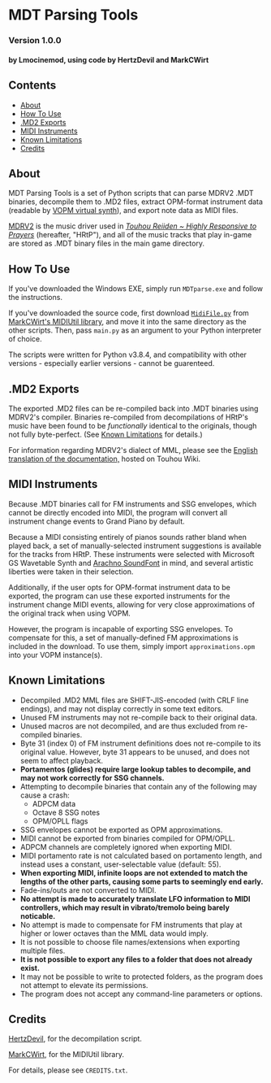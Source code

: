 # MDT Parsing Tools
### Version 1.0.0
#### by Lmocinemod, using code by HertzDevil and MarkCWirt

## Contents
* [About](#about)
* [How To Use](#how-to-use)
* [.MD2 Exports](#md2-exports)
* [MIDI Instruments](#midi-instruments)
* [Known Limitations](#known-limitations)
* [Credits](#credits)

## About
MDT Parsing Tools is a set of Python scripts that can parse MDRV2 .MDT
binaries, decompile them to .MD2 files, extract OPM-format instrument data
(readable by
[VOPM virtual synth](https://www.kvraudio.com/product/vopm-by-sam)), and export
note data as MIDI files.

[MDRV2](https://www.vector.co.jp/soft/dos/art/se018677.html) is the music
driver used in [_Touhou Reiiden ~ Highly Responsive to
Prayers_](https://en.touhouwiki.net/wiki/Highly_Responsive_to_Prayers)
(hereafter, "HRtP"), and all of the music tracks that play in-game are stored
as .MDT binary files in the main game directory.

## How To Use
If you've downloaded the Windows EXE, simply run `MDTparse.exe` and follow the
instructions.

If you've downloaded the source code, first download
[`MidiFile.py`](https://github.com/MarkCWirt/MIDIUtil/blob/develop/src/midiutil/MidiFile.py)
from [MarkCWirt's MIDIUtil library](https://github.com/MarkCWirt/MIDIUtil),
and move it into the same directory as the other scripts. Then, pass `main.py`
as an argument to your Python interpreter of choice.

The scripts were written for Python v3.8.4, and compatibility with other
versions - especially earlier versions - cannot be guarenteed.

## .MD2 Exports
The exported .MD2 files can be re-compiled back into .MDT binaries using
MDRV2's compiler. Binaries re-compiled from decompilations of HRtP's music have
been found to be _functionally_ identical to the originals, though not fully
byte-perfect. (See [Known Limitations](#known-limitations) for details.)

For information regarding MDRV2's dialect of MML, please see the
[English translation of the
documentation,](https://en.touhouwiki.net/wiki/User:Mami/Music_Dev/Mdrv2/Md2mml)
hosted on Touhou Wiki.

## MIDI Instruments
Because .MDT binaries call for FM instruments and SSG envelopes, which cannot
be directly encoded into MIDI, the program will convert all instrument change
events to Grand Piano by default.

Because a MIDI consisting entirely of pianos sounds rather bland when played
back, a set of manually-selected instrument suggestions is available for the
tracks from HRtP. These instruments were selected with Microsoft GS Wavetable
Synth and [Arachno SoundFont](http://www.arachnosoft.com/main/soundfont.php) in
mind, and several artistic liberties were taken in their selection.

Additionally, if the user opts for OPM-format instrument data to be exported,
the program can use these exported instruments for the instrument change MIDI
events, allowing for very close approximations of the original track when using
VOPM.

However, the program is incapable of exporting SSG envelopes. To compensate for
this, a set of manually-defined FM approximations is included in the download.
To use them, simply import `approximations.opm` into your VOPM instance(s).

## Known Limitations
* Decompiled .MD2 MML files are SHIFT-JIS-encoded (with CRLF line endings), and
may not display correctly in some text editors.
* Unused FM instruments may not re-compile back to their original data.
* Unused macros are not decompiled, and are thus excluded from re-compiled
binaries.
* Byte 31 (index 0) of FM instrument definitions does not re-compile to its
original value. However, byte 31 appears to be unused, and does not seem to
affect playback.
* **Portamentos (glides) require large lookup tables to decompile, and may not
work correctly for SSG channels.**
* Attempting to decompile binaries that contain any of the following may cause
a crash:
    * ADPCM data
    * Octave 8 SSG notes
    * OPM/OPLL flags
* SSG envelopes cannot be exported as OPM approximations.
* MIDI cannot be exported from binaries compiled for OPM/OPLL.
* ADPCM channels are completely ignored when exporting MIDI.
* MIDI portamento rate is not calculated based on portamento length, and
instead uses a constant, user-selectable value (default: 55).
* **When exporting MIDI, infinite loops are not extended to match the lengths
of the other parts, causing some parts to seemingly end early.**
* Fade-ins/outs are not converted to MIDI.
* **No attempt is made to accurately translate LFO information to MIDI
controllers, which may result in vibrato/tremolo being barely noticable.**
* No attempt is made to compensate for FM instruments that play at higher or
lower octaves than the MML data would imply.
* It is not possible to choose file names/extensions when exporting multiple
files.
* **It is not possible to export any files to a folder that does not already
exist.**
* It may not be possible to write to protected folders, as the program does not
attempt to elevate its permissions.
* The program does not accept any command-line parameters or options.

## Credits
[HertzDevil](https://www.youtube.com/user/hertzdevil/), for the decompilation
script.

[MarkCWirt](https://github.com/MarkCWirt), for the MIDIUtil library.

For details, please see `CREDITS.txt`.
